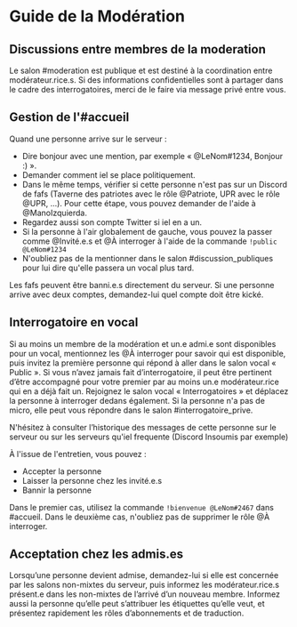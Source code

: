 # Guide de la Modération

## Discussions entre membres de la moderation
Le salon #moderation est publique et est destiné à la coordination entre modérateur.rice.s. Si des informations confidentielles sont à partager dans le cadre des interrogatoires, merci de le faire via message privé entre vous.

## Gestion de l'#accueil

Quand une personne arrive sur le serveur :
 * Dire bonjour avec une mention, par exemple « @LeNom#1234, Bonjour :) ».
 * Demander comment iel se place politiquement.
 * Dans le même temps, vérifier si cette personne n'est pas sur un Discord de fafs (Taverne des patriotes avec le rôle @Patriote, UPR avec le rôle @UPR, ...). Pour cette étape, vous pouvez demander de l'aide à @ManoIzquierda.
 * Regardez aussi son compte Twitter si iel en a un.
 * Si la personne à l'air globalement de gauche, vous pouvez la passer comme @Invité.e.s et @À interroger à l'aide de la commande ``!public @LeNom#1234``
 * N'oubliez pas de la mentionner dans le salon #discussion_publiques pour lui dire qu'elle passera un vocal plus tard.

Les fafs peuvent être banni.e.s directement du serveur.
Si une personne arrive avec deux comptes, demandez-lui quel compte doit être kické.

## Interrogatoire en vocal

Si au moins un membre de la modération et un.e admi.e sont disponibles pour un vocal, mentionnez les @À interroger pour savoir qui est disponible, puis invitez la première personne qui répond à aller dans le salon vocal « Public ».
Si vous n’avez jamais fait d’interrogatoire, il peut être pertinent d’être accompagné pour votre premier par au moins un.e modérateur.rice qui en a déjà fait un.
Rejoignez le salon vocal « Interrogatoires » et déplacez la personne à interroger dedans également. Si la personne n'a pas de micro, elle peut vous répondre dans le salon #interrogatoire_prive.

N'hésitez à consulter l’historique des messages de cette personne sur le serveur ou sur les serveurs qu'iel frequente (Discord Insoumis par exemple)

À l'issue de l'entretien, vous pouvez :
 * Accepter la personne
 * Laisser la personne chez les invité.e.s
 * Bannir la personne

Dans le premier cas, utilisez la commande ``!bienvenue @LeNom#2467`` dans #accueil.
Dans le deuxième cas, n'oubliez pas de supprimer le rôle @À interroger.

## Acceptation chez les admis.es

Lorsqu’une personne devient admise, demandez-lui si elle est concernée par les salons non-mixtes du serveur, puis informez les modérateur.rice.s présent.e dans les non-mixtes de l’arrivé d’un nouveau membre.
Informez aussi la personne qu’elle peut s’attribuer les étiquettes qu’elle veut, et présentez rapidement les rôles d’abonnements et de traduction.
